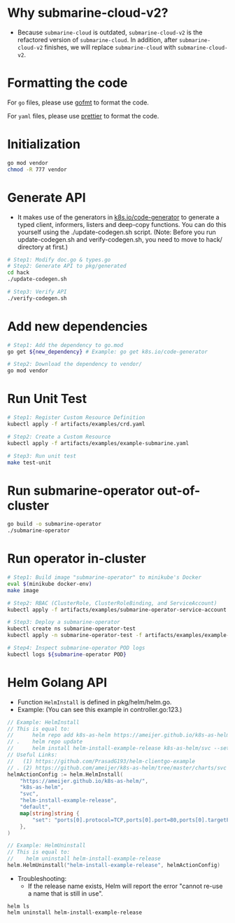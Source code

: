 # Why submarine-cloud-v2?
* Because `submarine-cloud` is outdated, `submarine-cloud-v2` is the refactored version of `submarine-cloud`. In addition, after `submarine-cloud-v2` finishes, we will replace `submarine-cloud` with `submarine-cloud-v2`.

# Formatting the code

For `go` files, please use [gofmt](https://golang.org/pkg/cmd/gofmt/) to format the code.

For `yaml` files, please use [prettier](https://prettier.io/) to format the code.

# Initialization
```bash
go mod vendor
chmod -R 777 vendor
```

# Generate API
* It makes use of the generators in [k8s.io/code-generator](https://github.com/kubernetes/code-generator) to generate a typed client, informers, listers and deep-copy functions. You can do this yourself using the ./update-codegen.sh script. (Note: Before you run update-codegen.sh and verify-codegen.sh, you need to move to hack/ directory at first.)
```bash
# Step1: Modify doc.go & types.go
# Step2: Generate API to pkg/generated
cd hack
./update-codegen.sh

# Step3: Verify API
./verify-codegen.sh
```

# Add new dependencies
```bash
# Step1: Add the dependency to go.mod
go get ${new_dependency} # Example: go get k8s.io/code-generator

# Step2: Download the dependency to vendor/
go mod vendor
```

# Run Unit Test
```bash
# Step1: Register Custom Resource Definition
kubectl apply -f artifacts/examples/crd.yaml

# Step2: Create a Custom Resource
kubectl apply -f artifacts/examples/example-submarine.yaml

# Step3: Run unit test
make test-unit
```

# Run submarine-operator out-of-cluster
```bash
go build -o submarine-operator
./submarine-operator
```

# Run operator in-cluster
```bash
# Step1: Build image "submarine-operator" to minikube's Docker 
eval $(minikube docker-env)
make image

# Step2: RBAC (ClusterRole, ClusterRoleBinding, and ServiceAccount)
kubectl apply -f artifacts/examples/submarine-operator-service-account.yaml

# Step3: Deploy a submarine-operator
kubectl create ns submarine-operator-test
kubectl apply -n submarine-operator-test -f artifacts/examples/example-submarine.yaml

# Step4: Inspect submarine-operator POD logs 
kubectl logs ${submarine-operator POD}
```

# Helm Golang API
* Function `HelmInstall` is defined in pkg/helm/helm.go.
* Example: (You can see this example in controller.go:123.)
```go
// Example: HelmInstall
// This is equal to:
// 		helm repo add k8s-as-helm https://ameijer.github.io/k8s-as-helm/
// .	helm repo update
//  	helm install helm-install-example-release k8s-as-helm/svc --set ports[0].protocol=TCP,ports[0].port=80,ports[0].targetPort=9376
// Useful Links: 
//   (1) https://github.com/PrasadG193/helm-clientgo-example
// . (2) https://github.com/ameijer/k8s-as-helm/tree/master/charts/svc
helmActionConfig := helm.HelmInstall(
    "https://ameijer.github.io/k8s-as-helm/",
    "k8s-as-helm",
    "svc",
    "helm-install-example-release",
    "default",
    map[string]string {
        "set": "ports[0].protocol=TCP,ports[0].port=80,ports[0].targetPort=9376",
    },	
)

// Example: HelmUninstall
// This is equal to:
//    helm uninstall helm-install-example-release 
helm.HelmUninstall("helm-install-example-release", helmActionConfig)
```
* Troubleshooting: 
  * If the release name exists, Helm will report the error "cannot re-use a name that is still in use".
```
helm ls
helm uninstall helm-install-example-release 
```
